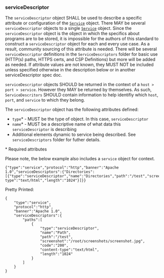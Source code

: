 ### serviceDescriptor

The `serviceDescriptor` object SHALL be used to describe a specific attribute or configuration of the [`Service`](Service.md) object. There MAY be several `serviceDescriptor` objects to a single [`Service`](Service.md) object. Since the `serviceDescriptor` object is the object in which the specifics about programs are to be stored, it is impossible for the authors of this standard to construct a `serviceDescriptor` object for each and every use case. As a result, community sourcing of this attribute is needed. There will be several `serviceDescriptor` definitions in the `ServiceDescriptors` folder for basic use (HTTP(s) paths, HTTPS certs, and CSP Definitions) but more will be added as needed. If attribute values are not known, they MUST NOT be included unless specified otherwise in the description below or in another serviceDescriptor spec doc.

`serviceDescriptor` objects SHOULD be returned in the context of a `host > port > service`. However they MAY be returned by themselves. As such, `ServiceDescritors` SHOULD contain information to help identifiy which `host`, `port`, and `service` to which they belong.


The `serviceDescriptor` object has the following attributes defined:
* `type`* - MUST be the type of object. In this case, `serviceDescriptor`
* `name`* - MUST be a descriptive name of what data this `serviceDescriptor` is describing
* Additional elements dynamic to service being described. See `serviceDescriptors` folder for futher details.

\* Required attributes

Please note, the below example also includes a `service` object for context. 
```
{"type":"service","protocol":"http","banner":"Apache 1.0","serviceDescriptors":{"Directories":[{"type":"serviceDescriptor","name":"Directories","path":"/test","screenshot":"/root/screenshots/screenshot.jpg","code":"200","content-type":"text/html","length":"1024"}]}}
```

Pretty Printed:
```
{
    "type":"service",
    "protocol":"http",
    "banner":"Apache 1.0",
    "serviceDescriptors":{
        "paths":[
            {
                "type":"serviceDescriptor",
                "name":"Path",
                "path":"/test",
                "screenshot":"/root/screenshots/screenshot.jpg",
                "code":"200",
                "content-type":"text/html",
                "length":"1024"
            }
        ]
    }
}
```
